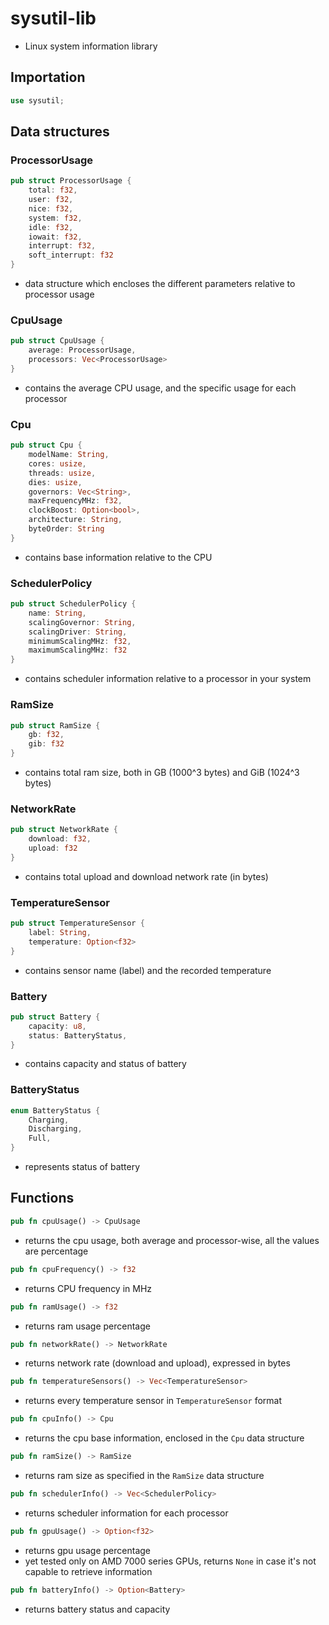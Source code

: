 # sysutil-lib
- Linux system information library

## Importation
```rust
use sysutil;
```

## Data structures
### ProcessorUsage
```rust
pub struct ProcessorUsage {
    total: f32,
    user: f32,
    nice: f32,
    system: f32,
    idle: f32,
    iowait: f32,
    interrupt: f32,
    soft_interrupt: f32
}
```
- data structure which encloses the different parameters relative to processor usage

### CpuUsage
```rust
pub struct CpuUsage {
    average: ProcessorUsage,
    processors: Vec<ProcessorUsage>
}
```
- contains the average CPU usage, and the specific usage for each processor

### Cpu
```rust
pub struct Cpu {
    modelName: String,
    cores: usize,
    threads: usize,
    dies: usize,
    governors: Vec<String>,
    maxFrequencyMHz: f32,
    clockBoost: Option<bool>,
    architecture: String,
    byteOrder: String
}
```
- contains base information relative to the CPU

### SchedulerPolicy
```rust
pub struct SchedulerPolicy {
    name: String,
    scalingGovernor: String,
    scalingDriver: String,
    minimumScalingMHz: f32,
    maximumScalingMHz: f32
}
```
- contains scheduler information relative to a processor in your system

### RamSize
```rust
pub struct RamSize {
    gb: f32,
    gib: f32
}
```
- contains total ram size, both in GB (1000^3 bytes) and GiB (1024^3 bytes) 

### NetworkRate
```rust
pub struct NetworkRate {
    download: f32,
    upload: f32
}
```
- contains total upload and download network rate (in bytes)

### TemperatureSensor
```rust
pub struct TemperatureSensor {
    label: String,
    temperature: Option<f32>
}
```
- contains sensor name (label) and the recorded temperature

### Battery

```rust
pub struct Battery {
    capacity: u8,
    status: BatteryStatus, 
}
```

- contains capacity and status of battery

### BatteryStatus

```rust
enum BatteryStatus {
    Charging,
    Discharging,
    Full,
}
```

- represents status of battery

## Functions
```rust
pub fn cpuUsage() -> CpuUsage
```
- returns the cpu usage, both average and processor-wise, all the values are percentage
```rust
pub fn cpuFrequency() -> f32
```
- returns CPU frequency in MHz

```rust
pub fn ramUsage() -> f32 
```
- returns ram usage percentage

```rust
pub fn networkRate() -> NetworkRate
```
- returns network rate (download and upload), expressed in bytes

```rust
pub fn temperatureSensors() -> Vec<TemperatureSensor>
```
- returns every temperature sensor in `TemperatureSensor` format

```rust
pub fn cpuInfo() -> Cpu
```
- returns the cpu base information, enclosed in the `Cpu` data structure

```rust
pub fn ramSize() -> RamSize
```
- returns ram size as specified in the `RamSize` data structure

```rust
pub fn schedulerInfo() -> Vec<SchedulerPolicy>
```
- returns scheduler information for each processor

```rust
pub fn gpuUsage() -> Option<f32>
```
- returns gpu usage percentage
- yet tested only on AMD 7000 series GPUs, returns `None` in case it's not capable to retrieve information

```rust
pub fn batteryInfo() -> Option<Battery> 
```
- returns battery status and capacity
